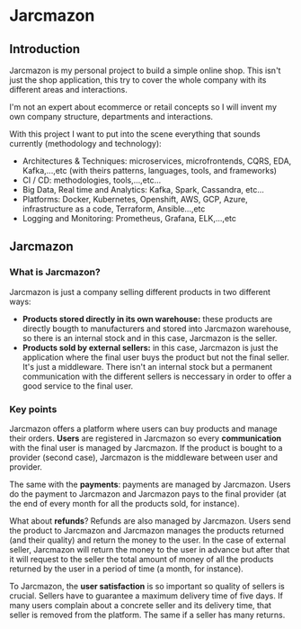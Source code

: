 # Jarcmazon



## Introduction

Jarcmazon is my personal project to build a simple online shop. This isn't just the shop application, this try to cover the whole company with its different areas and interactions. 

I'm not an expert about ecommerce or retail concepts so I will invent my own company structure, departments and interactions. 

With this project I want to put into the scene everything that sounds currently (methodology and technology):

- Architectures & Techniques: microservices, microfrontends, CQRS, EDA, Kafka,...,etc (with theirs patterns, languages, tools, and frameworks)
- CI / CD: methodologies, tools,...,etc...
- Big Data, Real time and Analytics: Kafka, Spark, Cassandra, etc...
- Platforms: Docker, Kubernetes, Openshift, AWS, GCP, Azure, infrastructure as a code, Terraform, Ansible...,etc
- Logging and Monitoring: Prometheus, Grafana, ELK,...,etc



## Jarcmazon

### What is Jarcmazon?

Jarcmazon is just a company selling different products in two different ways:

- **Products stored directly in its own warehouse:** these products are directly bougth to manufacturers and stored into Jarcmazon warehouse, so there is an internal stock and in this case, Jarcmazon is the seller.
- **Products sold by external sellers:** in this case, Jarcmazon is just the application where the final user buys the product but not the final seller. It's just a middleware. There isn't an internal stock but a permanent communication with the different sellers is neccessary in order to offer a good service to the final user. 



### Key points

Jarcmazon offers a platform where users can buy products and manage their orders. **Users** are registered in Jarcmazon so every **communication** with the final user is managed by Jarcmazon. If the product is bought to a provider (second case), Jarcmazon is the middleware between user and provider. 

The same with the **payments**: payments are managed by Jarcmazon. Users do the payment to Jarcmazon and Jarcmazon pays to the final provider (at the end of every month for all the products sold, for instance).

What about **refunds**? Refunds are also managed by Jarcmazon. Users send the product to Jarcmazon and Jarcmazon manages the products returned (and their quality) and return the money to the user. In the case of external seller, Jarcmazon will return the money to the user in advance but after that it will request to the seller the total amount of money of all the products returned by the user in a period of time (a month, for instance).

To Jarcmazon, the **user satisfaction** is so important so quality of sellers is crucial. Sellers have to guarantee a maximum delivery time of five days. If many users complain about a concrete seller and its delivery time, that seller is removed from the platform. The same if a seller has many returns.